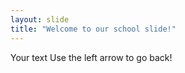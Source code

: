 ```yaml
---
layout: slide
title: "Welcome to our school slide!"
---
```

Your text
Use the left arrow to go back!
